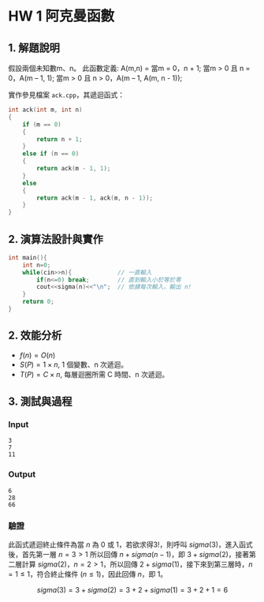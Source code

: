 # HW 1 阿克曼函數

## 1. 解題說明

假設兩個未知數m、n。
此函數定義:
A(m,n) = 當m = 0，n + 1;
         當m > 0 且 n = 0，A(m – 1, 1);
         當m > 0 且 n > 0，A(m – 1, A(m, n - 1));

實作參見檔案 `ack.cpp`，其遞迴函式：

```cpp
int ack(int m, int n)
{
	if (m == 0)
	{
		return n + 1;
	}
	else if (n == 0)
	{
		return ack(m - 1, 1);
	}
	else
	{
		return ack(m - 1, ack(m, n - 1));
	}
}
```

## 2. 演算法設計與實作

```cpp
int main(){
    int n=0;
    while(cin>>n){             // 一直輸入
        if(n<=0) break;        // 直到輸入小於等於零
        cout<<sigma(n)<<"\n";  // 依據每次輸入，輸出 n!
    }
    return 0;
}
```

## 2. 效能分析

- $f(n) = O(n)$
- $S(P) = 1 \times n$, 1 個變數、n 次遞迴。
- $T(P) = C \times n$, 每層迴圈所需 C 時間、n 次遞迴。

## 3. 測試與過程

### Input

```plain
3
7
11

```

### Output

```plain
6
28
66

```

### 驗證

此函式遞迴終止條件為當 $n$ 為 $0$ 或 $1$，若欲求得$3!$，則呼叫 $sigma(3)$，進入函式後，首先第一層 $n = 3 > 1$ 所以回傳 $n + sigma(n - 1)$，即 $3 + sigma(2)$，接著第二層計算 $sigma(2)$，$n = 2 > 1$，所以回傳 $2 + sigma(1)$，接下來到第三層時，$n = 1 \le 1$，符合終止條件 $(n \le 1)$，因此回傳 $n$，即 $1$。

$$sigma(3) = 3 + sigma(2) = 3+2 + sigma(1) = 3+2+1 = 6$$
